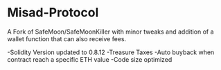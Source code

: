 # Misad-Protocol
A Fork of SafeMoon/SafeMoonKiller with minor tweaks and addition of a wallet function that can also receive fees.

-Solidity Version updated to 0.8.12
-Treasure Taxes
-Auto buyback when contract reach a specific ETH value
-Code size optimized
